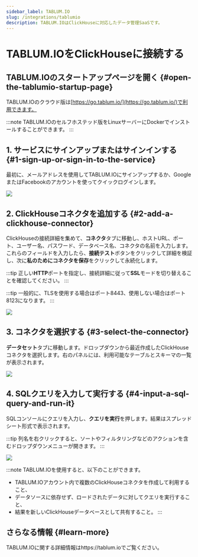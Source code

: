 ```yaml
---
sidebar_label: TABLUM.IO
slug: /integrations/tablumio
description: TABLUM.IOはClickHouseに対応したデータ管理SaaSです。
---
```


# TABLUM.IOをClickHouseに接続する

## TABLUM.IOのスタートアップページを開く {#open-the-tablumio-startup-page}

TABLUM.IOのクラウド版は[https://go.tablum.io/](https://go.tablum.io/)で利用できます。

:::note
  TABLUM.IOのセルフホステッド版をLinuxサーバーにDockerでインストールすることができます。
:::

## 1. サービスにサインアップまたはサインインする {#1-sign-up-or-sign-in-to-the-service}

最初に、メールアドレスを使用してTABLUM.IOにサインアップするか、GoogleまたはFacebookのアカウントを使ってクイックログインします。

![](@site/i18n/ja/docusaurus-plugin-content-docs/current/integrations/sql-clients/images/tablum-ch-0.png)

## 2. ClickHouseコネクタを追加する {#2-add-a-clickhouse-connector}

ClickHouseの接続詳細を集めて、**コネクタ**タブに移動し、ホストURL、ポート、ユーザー名、パスワード、データベース名、コネクタの名前を入力します。これらのフィールドを入力したら、**接続テスト**ボタンをクリックして詳細を検証し、次に**私のためにコネクタを保存**をクリックして永続化します。

:::tip
正しい**HTTP**ポートを指定し、接続詳細に従って**SSL**モードを切り替えることを確認してください。
:::

:::tip
一般的に、TLSを使用する場合はポート8443、使用しない場合はポート8123になります。
:::

![](@site/i18n/ja/docusaurus-plugin-content-docs/current/integrations/sql-clients/images/tablum-ch-1.png)

## 3. コネクタを選択する {#3-select-the-connector}

**データセット**タブに移動します。ドロップダウンから最近作成したClickHouseコネクタを選択します。右のパネルには、利用可能なテーブルとスキーマの一覧が表示されます。

![](@site/i18n/ja/docusaurus-plugin-content-docs/current/integrations/sql-clients/images/tablum-ch-2.png)

## 4. SQLクエリを入力して実行する {#4-input-a-sql-query-and-run-it}

SQLコンソールにクエリを入力し、**クエリを実行**を押します。結果はスプレッドシート形式で表示されます。

:::tip
列名を右クリックすると、ソートやフィルタリングなどのアクションを含むドロップダウンメニューが開きます。
:::

![](@site/i18n/ja/docusaurus-plugin-content-docs/current/integrations/sql-clients/images/tablum-ch-3.png)

:::note
TABLUM.IOを使用すると、以下のことができます。
* TABLUM.IOアカウント内で複数のClickHouseコネクタを作成して利用すること、
* データソースに依存せず、ロードされたデータに対してクエリを実行すること、
* 結果を新しいClickHouseデータベースとして共有すること。
:::

## さらなる情報 {#learn-more}

TABLUM.IOに関する詳細情報はhttps://tablum.ioでご覧ください。
